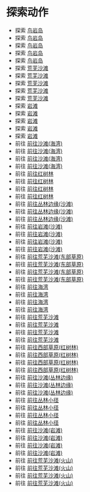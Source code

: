 # 探索动作  
- 探索 [鸟岩岛](BirdRock.md)  
- 探索 [鸟岩岛](BirdRock.md)  
- 探索 [鸟岩岛](BirdRock.md)  
- 探索 [鸟岩岛](BirdRock.md)  
- 探索 [鸟岩岛](BirdRock.md)  
- 探索 [荒芜沙滩](DesolateBeach.md)  
- 探索 [荒芜沙滩](DesolateBeach.md)  
- 探索 [荒芜沙滩](DesolateBeach.md)  
- 探索 [荒芜沙滩](DesolateBeach.md)  
- 探索 [荒芜沙滩](DesolateBeach.md)  
- 探索 [岩滩](Rocks.md)  
- 探索 [岩滩](Rocks.md)  
- 探索 [岩滩](Rocks.md)  
- 探索 [岩滩](Rocks.md)  
- 探索 [岩滩](Rocks.md)  
- 前往 [前往沙滩(海湾)](Path_BayToBeach.md)  
- 前往 [前往沙滩(海湾)](Path_BayToBeach.md)  
- 前往 [前往沙滩(海湾)](Path_BayToBeach.md)  
- 前往 [前往沙滩(海湾)](Path_BayToBeach.md)  
- 前往 [前往红树林](Path_BayToMangroves.md)  
- 前往 [前往红树林](Path_BayToMangroves.md)  
- 前往 [前往红树林](Path_BayToMangroves.md)  
- 前往 [前往红树林](Path_BayToMangroves.md)  
- 前往 [前往丛林边缘(沙滩)](Path_BeachToOutskirts.md)  
- 前往 [前往丛林边缘(沙滩)](Path_BeachToOutskirts.md)  
- 前往 [前往丛林边缘(沙滩)](Path_BeachToOutskirts.md)  
- 前往 [前往岩滩(沙滩)](Path_BeachToRocks.md)  
- 前往 [前往岩滩(沙滩)](Path_BeachToRocks.md)  
- 前往 [前往岩滩(沙滩)](Path_BeachToRocks.md)  
- 前往 [前往岩滩(沙滩)](Path_BeachToRocks.md)  
- 前往 [前往荒芜沙滩(东部草原)](Path_GrasslandsEToDesolateBeach.md)  
- 前往 [前往荒芜沙滩(东部草原)](Path_GrasslandsEToDesolateBeach.md)  
- 前往 [前往荒芜沙滩(东部草原)](Path_GrasslandsEToDesolateBeach.md)  
- 前往 [前往荒芜沙滩(东部草原)](Path_GrasslandsEToDesolateBeach.md)  
- 前往 [前往海湾](Path_MangrovesToBay.md)  
- 前往 [前往海湾](Path_MangrovesToBay.md)  
- 前往 [前往海湾](Path_MangrovesToBay.md)  
- 前往 [前往海湾](Path_MangrovesToBay.md)  
- 前往 [前往荒芜沙滩](Path_MangrovesToDesolateBeach.md)  
- 前往 [前往荒芜沙滩](Path_MangrovesToDesolateBeach.md)  
- 前往 [前往荒芜沙滩](Path_MangrovesToDesolateBeach.md)  
- 前往 [前往荒芜沙滩](Path_MangrovesToDesolateBeach.md)  
- 前往 [前往西部草原(红树林)](Path_MangrovesToGrasslandsW.md)  
- 前往 [前往西部草原(红树林)](Path_MangrovesToGrasslandsW.md)  
- 前往 [前往西部草原(红树林)](Path_MangrovesToGrasslandsW.md)  
- 前往 [前往西部草原(红树林)](Path_MangrovesToGrasslandsW.md)  
- 前往 [前往沙滩(丛林边缘)](Path_OutskirtsToBeach.md)  
- 前往 [前往沙滩(丛林边缘)](Path_OutskirtsToBeach.md)  
- 前往 [前往沙滩(丛林边缘)](Path_OutskirtsToBeach.md)  
- 前往 [前往丛林小径](Path_OutskirtsToJungle.md)  
- 前往 [前往丛林小径](Path_OutskirtsToJungle.md)  
- 前往 [前往丛林小径](Path_OutskirtsToJungle.md)  
- 前往 [前往丛林小径](Path_OutskirtsToJungle.md)  
- 前往 [前往沙滩(岩滩)](Path_RocksToBeach.md)  
- 前往 [前往沙滩(岩滩)](Path_RocksToBeach.md)  
- 前往 [前往沙滩(岩滩)](Path_RocksToBeach.md)  
- 前往 [前往沙滩(岩滩)](Path_RocksToBeach.md)  
- 前往 [前往荒芜沙滩(火山)](Path_VolcanoToDesolateBeach.md)  
- 前往 [前往荒芜沙滩(火山)](Path_VolcanoToDesolateBeach.md)  
- 前往 [前往荒芜沙滩(火山)](Path_VolcanoToDesolateBeach.md)  
- 前往 [前往荒芜沙滩(火山)](Path_VolcanoToDesolateBeach.md)  
